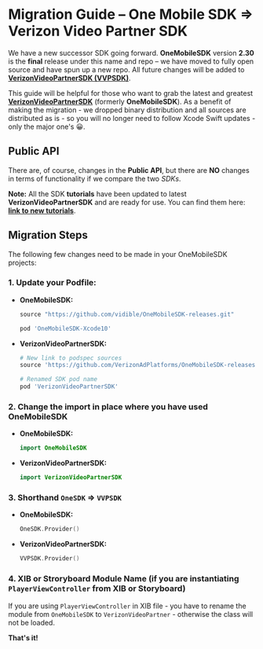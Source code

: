 # Migration Guide – One Mobile SDK ⇒ Verizon Video Partner SDK

We have a new successor SDK going forward. **OneMobileSDK** version **2.30** is the **final** release under this name and repo – we have moved to fully open source and have spun up a new repo. All future changes will be added to [**VerizonVideoPartnerSDK (VVPSDK)**](https://github.com/VerizonAdPlatforms/VerizonVideoPartnerSDK-iOS). 

This guide will be helpful for those who want to grab the latest and greatest [**VerizonVideoPartnerSDK**](https://github.com/VerizonAdPlatforms/VerizonVideoPartnerSDK-iOS) (formerly **OneMobileSDK**). As a benefit of making the migration - we dropped binary distribution and all sources are distributed as is - so you will no longer need to follow Xcode Swift updates - only the major one's 😀.

## Public API

There are, of course, changes in the **Public API**, but there are **NO** changes in terms of functionality if we compare the two *SDKs*.

**Note:** All the SDK **tutorials** have been updated to latest **VerizonVideoPartnerSDK** and are ready for use. You can find them here: [**link to new tutorials**](https://github.com/VerizonAdPlatforms/VerizonVideoPartnerSDK-iOS/tree/master/tutorials).

## Migration Steps

The following few changes need to be made in your OneMobileSDK projects:

### 1. Update your **Podfile**:
   - **OneMobileSDK:**
        ```ruby
        source "https://github.com/vidible/OneMobileSDK-releases.git"

        pod 'OneMobileSDK-Xcode10'
        ```
   - **VerizonVideoPartnerSDK:**
        ```ruby
        # New link to podspec sources
        source 'https://github.com/VerizonAdPlatforms/OneMobileSDK-releases-iOS.git'

        # Renamed SDK pod name
        pod 'VerizonVideoPartnerSDK'
        ```
### 2. Change the import in place where you have used **OneMobileSDK**
   - **OneMobileSDK:**
        ```swift
        import OneMobileSDK
        ```
   - **VerizonVideoPartnerSDK:**
        ```swift
        import VerizonVideoPartnerSDK
        ``` 
### 3. Shorthand `OneSDK` ⇒ `VVPSDK`
   - **OneMobileSDK:**
        ```swift
        OneSDK.Provider()
        ```
   - **VerizonVideoPartnerSDK:**
        ```swift
        VVPSDK.Provider()
        ``` 
### 4. XIB or Stroryboard Module Name (if you are instantiating `PlayerViewController` from XIB or Storyboard)

If you are using `PlayerViewController` in XIB file - you have to rename the module from `OneMobileSDK` to `VerizonVideoPartner` - otherwise the class will not be loaded.
    
**That's it!**
